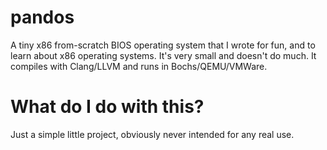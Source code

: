 # pandos
A tiny x86 from-scratch BIOS operating system that I wrote for fun, and to learn about x86 operating systems. It's very small and doesn't do much. It compiles with Clang/LLVM and runs in Bochs/QEMU/VMWare. 

# What do I do with this?
Just a simple little project, obviously never intended for any real use.
